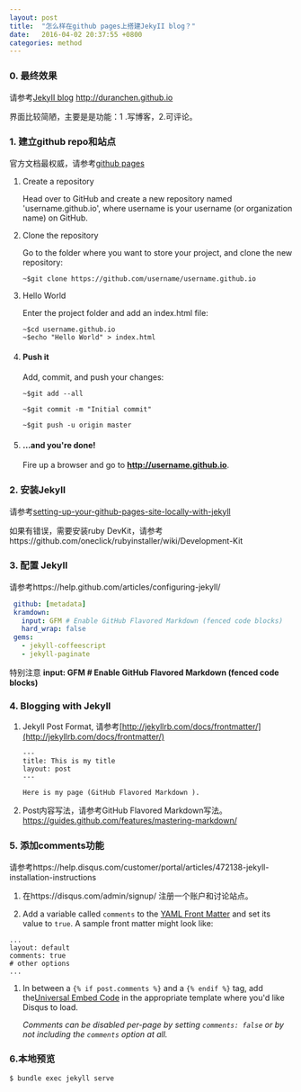 ```yaml
---
layout: post
title:  "怎么样在github pages上搭建JekyII blog？"
date:   2016-04-02 20:37:55 +0800
categories: method
---
```


### 0. 最终效果

 请参考[JekyII blog]( http://duranchen.github.io) http://duranchen.github.io

界面比较简陋，主要是是功能：1 .写博客，2.可评论。


### 1. 建立github repo和站点

官方文档最权威，请参考[github pages](https://pages.github.com)

1. Create a repository

   Head over to GitHub and create a new repository named 'username.github.io', where username is your username (or organization name) on GitHub.

2. Clone the repository

   Go to the folder where you want to store your project, and clone the new repository:

   ```shell
   ~$git clone https://github.com/username/username.github.io
   ```

3. Hello World

   Enter the project folder and add an index.html file:

   ```shell
   ~$cd username.github.io
   ~$echo "Hello World" > index.html
   ```

4. #### Push it

   Add, commit, and push your changes:

   ``` shell
   ~$git add --all

   ~$git commit -m "Initial commit"

   ~$git push -u origin master
   ```

5. #### …and you're done!

   Fire up a browser and go to **http://username.github.io**.

### 2. 安装JekyII

请参考[setting-up-your-github-pages-site-locally-with-jekyll](https://help.github.com/articles/setting-up-your-github-pages-site-locally-with-jekyll/)

如果有错误，需要安装ruby DevKit，请参考https://github.com/oneclick/rubyinstaller/wiki/Development-Kit

### 3. 配置 Jekyll

请参考https://help.github.com/articles/configuring-jekyll/

```yaml
 github: [metadata]
 kramdown:
   input: GFM # Enable GitHub Flavored Markdown (fenced code blocks)
   hard_wrap: false
 gems:
   - jekyll-coffeescript
   - jekyll-paginate
```

特别注意
**input: GFM # Enable GitHub Flavored Markdown (fenced code blocks)**

### 4. Blogging with Jekyll

1. Jekyll Post Format, 请参考[http://jekyllrb.com/docs/frontmatter/](http://jekyllrb.com/docs/frontmatter/)

   ```
   ---
   title: This is my title
   layout: post
   ---

   Here is my page (GitHub Flavored Markdown ).
   ```

2. Post内容写法，请参考GitHub Flavored Markdown写法。https://guides.github.com/features/mastering-markdown/

### 5. 添加comments功能

请参考https://help.disqus.com/customer/portal/articles/472138-jekyll-installation-instructions

1. 在https://disqus.com/admin/signup/ 注册一个账户和讨论站点。

2. Add a variable called `comments` to the [YAML Front Matter](https://github.com/mojombo/jekyll/wiki/YAML-Front-Matter) and set its value to `true`. A sample front matter might look like:

  ```
  ...
  layout: default
  comments: true
  # other options
  ...
  ```

1. In between a `{% if post.comments %}` and a `{% endif %}` tag, add the[Universal Embed Code](http://docs.disqus.com/developers/universal/) in the appropriate template where you'd like Disqus to load.

   *Comments can be disabled per-page by setting `comments: false` or by not including the `comments` option at all.*

### 6.本地预览
 ```shell
 $ bundle exec jekyll serve
 ```

